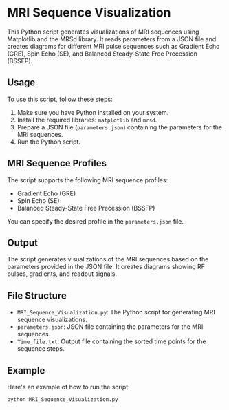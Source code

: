 # MRI Sequence Visualization

This Python script generates visualizations of MRI sequences using Matplotlib and the MRSd library. It reads parameters from a JSON file and creates diagrams for different MRI pulse sequences such as Gradient Echo (GRE), Spin Echo (SE), and Balanced Steady-State Free Precession (BSSFP).

## Usage

To use this script, follow these steps:

1. Make sure you have Python installed on your system.
2. Install the required libraries: `matplotlib` and `mrsd`.
3. Prepare a JSON file (`parameters.json`) containing the parameters for the MRI sequences.
4. Run the Python script.

## MRI Sequence Profiles

The script supports the following MRI sequence profiles:

- Gradient Echo (GRE)
- Spin Echo (SE)
- Balanced Steady-State Free Precession (BSSFP)

You can specify the desired profile in the `parameters.json` file.

## Output

The script generates visualizations of the MRI sequences based on the parameters provided in the JSON file. It creates diagrams showing RF pulses, gradients, and readout signals.

## File Structure

- `MRI_Sequence_Visualization.py`: The Python script for generating MRI sequence visualizations.
- `parameters.json`: JSON file containing the parameters for the MRI sequences.
- `Time_file.txt`: Output file containing the sorted time points for the sequence steps.

## Example

Here's an example of how to run the script:

```bash
python MRI_Sequence_Visualization.py

